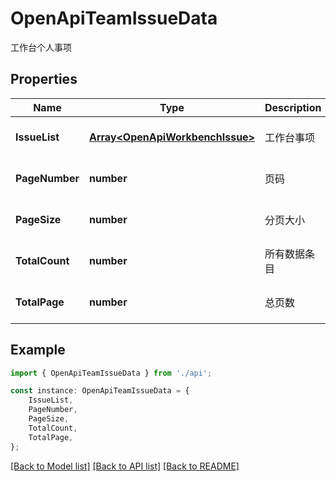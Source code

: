 # OpenApiTeamIssueData

工作台个人事项

## Properties

Name | Type | Description | Notes
------------ | ------------- | ------------- | -------------
**IssueList** | [**Array&lt;OpenApiWorkbenchIssue&gt;**](OpenApiWorkbenchIssue.md) | 工作台事项 | [optional] [default to undefined]
**PageNumber** | **number** | 页码 | [optional] [default to undefined]
**PageSize** | **number** | 分页大小 | [optional] [default to undefined]
**TotalCount** | **number** | 所有数据条目 | [optional] [default to undefined]
**TotalPage** | **number** | 总页数 | [optional] [default to undefined]

## Example

```typescript
import { OpenApiTeamIssueData } from './api';

const instance: OpenApiTeamIssueData = {
    IssueList,
    PageNumber,
    PageSize,
    TotalCount,
    TotalPage,
};
```

[[Back to Model list]](../README.md#documentation-for-models) [[Back to API list]](../README.md#documentation-for-api-endpoints) [[Back to README]](../README.md)

